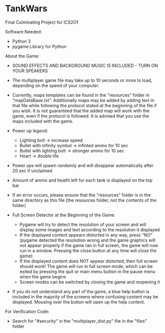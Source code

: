 # TankWars
Final Culminating Project for ICS2O1

Software Needed:
 - Python 3
 - pygame Library for Python

About the Game:
- SOUND EFFECTS AND BACKGROUND MUSIC IS INCLUDED - TURN ON YOUR SPEAKERS

- The multiplayer game file may take up to 10 seconds or more to load, depending on the speed of your computer.

- Currently, maps templates can be found in the "resources" folder in "mapDataBase.txt". Additionally maps may be added by adding text in that file while following the protocol stated at the beginning of the file if you wish. It is not guaranteed that the added map will work with the game, even if the protocol is followed. It is advised that you use the maps included with the game.

- Power up legend:
	- Lighting bolt -> increase speed
	- Bullet with infinity symbol -> infinted ammo for 10 sec
	- Bullet with lighting bolt -> stronger ammo for 10 sec
	- Heart -> double life
- Power ups will spawn randomly and will disappear automatically after 20 sec if unclaimed

- Amount of ammo and health left for each tank is displayed on the top bar

- If an error occurs, please ensure that the "resources" folder is in the same directory as this file (the resources folder, not the contents of the folder)

- Full Screen Detector at the Beginning of the Game:
	- Pygame will try to detect the resolution of your screen and will display some images and text according to the resolution it 	displayed
	- If the displayed content appears distorted in any way, press "NO" (pygame detected the resolution wrong and the game 	graphics will not appear properly if the game ran in full screen, the game will now run in a window. Pressing the close button
	at any time will close the game)
	- If the displayed content does NOT appear distorted, then full screen should work! The game will run in full screen mode, 		which can be exited by pressing the quit or main menu button in the pause menu when the game begins
	- Screen modes can be switched by closing the game and reopening it

- If you do not understand any part of the game, a blue help button is included in the majority of the screens where confusing content may be displayed. Mousing over the button will open up the help content.

For Verification Code:
- Search for "#security" in the "multiplayer_dist.py" file in the "files" folder
